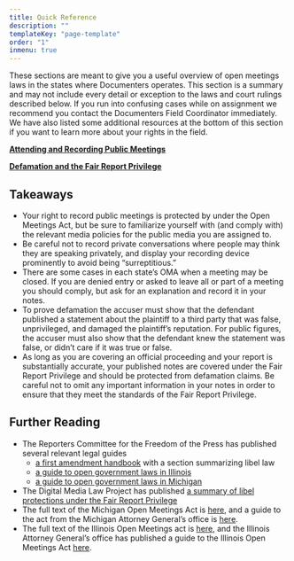 ```yaml
---
title: Quick Reference
description: ""
templateKey: "page-template"
order: "1"
inmenu: true
---
```


These sections are meant to give you a useful overview of open meetings laws in the states where Documenters operates. This section is a summary and may not include every detail or exception to the laws and court rulings described below. If you run into confusing cases while on assignment we recommend you contact the Documenters Field Coordinator immediately. We have also listed some additional resources at the bottom of this section if you want to learn more about your rights in the field.

**[Attending and Recording Public Meetings](/legal-reference/public-meetings/)**

**[Defamation and the Fair Report Privilege](/legal-reference/defamation-and-the-fair-report-privilege/)**

## Takeaways

- Your right to record public meetings is protected by under the Open Meetings Act, but be sure to familiarize yourself with (and comply with) the relevant media policies for the public media you are assigned to.
- Be careful not to record private conversations where people may think they are speaking privately, and display your recording device prominently to avoid being “surreptitious.”
- There are some cases in each state’s OMA when a meeting may be closed. If you are denied entry or asked to leave all or part of a meeting you should comply, but ask for an explanation and record it in your notes.
- To prove defamation the accuser must show that the defendant published a statement about the plaintiff to a third party that was false, unprivileged, and damaged the plaintiff’s reputation. For public figures, the accuser must also show that the defendant knew the statement was false, or didn’t care if it was true or false.
- As long as you are covering an official proceeding and your report is substantially accurate, your published notes are covered under the Fair Report Privilege and should be protected from defamation claims. Be careful not to omit any important information in your notes in order to ensure that they meet the standards of the Fair Report Privilege.

## Further Reading

- The Reporters Committee for the Freedom of the Press has published several relevant legal guides
  - [a first amendment handbook](https://www.rcfp.org/resources/first-amendment-handbook/#libel) with a section summarizing libel law
  - [a guide to open government laws in Illinois](https://www.rcfp.org/open-government-guide/illinois/)
  - [a guide to open government laws in Michigan](https://www.rcfp.org/open-government-guide/michigan/)
- The Digital Media Law Project has published [a summary of libel protections under the Fair Report Privilege](http://www.dmlp.org/legal-guide/fair-report-privilege)
- The full text of the Michigan Open Meetings Act is [here](http://www.legislature.mi.gov/documents/mcl/pdf/mcl-act-267-of-1976.pdf), and a guide to the act from the Michigan Attorney General’s office is [here](https://www.michigan.gov/documents/ag/OMA_handbook_287134_7.pdf).
- The full text of the Illinois Open Meetings act is [here](http://www.ilga.gov/legislation/ilcs/ilcs3.asp?ActID=84&ChapterID=2), and the Illinois Attorney General’s office has published a guide to the Illinois Open Meetings Act [here](https://www3.rps205.com/District/Documents/openmeet.pdf).
